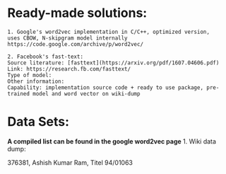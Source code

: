 # Ready-made solutions:
	1. Google's word2vec implementation in C/C++, optimized version, 
	uses CBOW, N-skipgram model internally 
	https://code.google.com/archive/p/word2vec/

	2. Facebook's fast-text: 
	Source literature: [fasttext](https://arxiv.org/pdf/1607.04606.pdf)
	Link: https://research.fb.com/fasttext/
	Type of model: 
	Other information:
	Capability: implementation source code + ready to use package, pre-trained model and word vector on wiki-dump




# Data Sets:
**A compiled list can be found in the google word2vec page**
	1. Wiki data dump: 

376381, Ashish Kumar Ram, Titel 94/01063